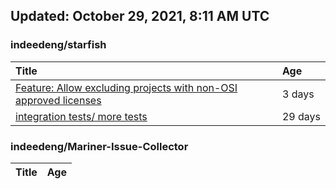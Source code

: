 ## Updated: October 29, 2021, 8:11 AM UTC


### indeedeng/starfish
|**Title**|**Age**|
|:----|:----|
|[Feature: Allow excluding projects with non-OSI approved licenses](https://github.com/indeedeng/starfish/issues/126)|3&nbsp;days|
|[integration tests/ more tests](https://github.com/indeedeng/starfish/issues/117)|29&nbsp;days|


### indeedeng/Mariner-Issue-Collector
|**Title**|**Age**|
|:----|:----|